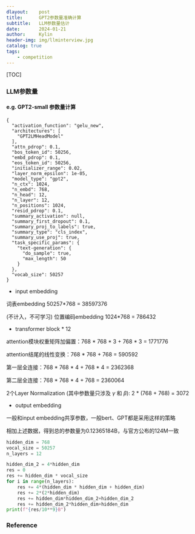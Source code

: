 ```yaml
---
dlayout:    post
title:      GPT2参数量准确计算
subtitle:   LLM参数量估计
date:       2024-01-21
author:     Kylin
header-img: img/llminterview.jpg
catalog: true
tags:
    - competition
---
```




[TOC]

### LLM参数量

#### e.g. GPT2-small 参数量计算

```
{
  "activation_function": "gelu_new",
  "architectures": [
    "GPT2LMHeadModel"
  ],
  "attn_pdrop": 0.1,
  "bos_token_id": 50256,
  "embd_pdrop": 0.1,
  "eos_token_id": 50256,
  "initializer_range": 0.02,
  "layer_norm_epsilon": 1e-05,
  "model_type": "gpt2",
  "n_ctx": 1024,
  "n_embd": 768,
  "n_head": 12,
  "n_layer": 12,
  "n_positions": 1024,
  "resid_pdrop": 0.1,
  "summary_activation": null,
  "summary_first_dropout": 0.1,
  "summary_proj_to_labels": true,
  "summary_type": "cls_index",
  "summary_use_proj": true,
  "task_specific_params": {
    "text-generation": {
      "do_sample": true,
      "max_length": 50
    }
  },
  "vocab_size": 50257
}
```

- input embedding

词表embedding 50257*768 = 38597376

(不计入，不可学习) 位置编码embedding 1024*768 = 786432

- transformer block * 12

attention模块权重矩阵加偏置：768 \* 768 \* 3 + 768 \* 3 = 1771776

attention结尾的线性变换：768 \* 768 + 768 = 590592

第一层全连接：768 \* 768 \* 4 + 768 \* 4 = 2362368

第二层全连接：768 \* 768 \* 4 + 768 = 2360064

2个Layer Normalization (其中参数量只涉及 $\gamma$ 和 $\beta$): 2 \* (768 + 768) = 3072

- output embedding

一般和input embedding共享参数，一般bert、GPT都是采用这样的策略

相加上述数据，得到总的参数量为0.12365184B，与官方公布的124M一致

```python
hidden_dim = 768
vocal_size = 50257
n_layers = 12

hidden_dim_2 = 4*hidden_dim
res = 0
res += hidden_dim * vocal_size
for i in range(n_layers):
    res += 4*(hidden_dim * hidden_dim + hidden_dim)
    res += 2*(2*hidden_dim)
    res += hidden_dim*hidden_dim_2+hidden_dim_2
    res += hidden_dim_2*hidden_dim+hidden_dim
print(f"{res/10**9}B")
```



### Reference

[^1]: 分析transformer模型的参数量、计算量、中间激活、KV cache. https://zhuanlan.zhihu.com/p/624740065
[^2]: GPT（四）GPT2参数量剖析 https://zhuanlan.zhihu.com/p/640501114







